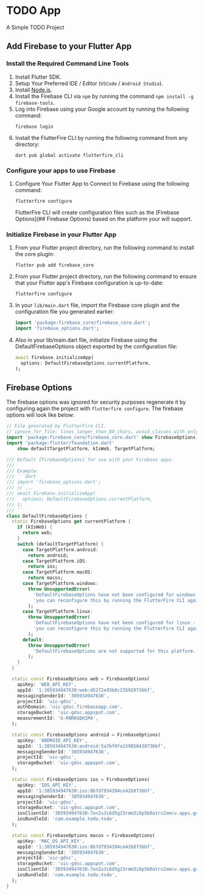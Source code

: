 # TODO App

A Simple TODO Project

## Add Firebase to your Flutter App

### Install the Required Command Line Tools
1. Install Flutter SDK.
2. Setup Your Preferred IDE / Editor (`VSCode` / `Android Studio`).
3. Install [Node.js](https://nodejs.org/en/).
4. Install the Firebase CLI via `npm` by running the command `npm install -g firebase-tools`.
5. Log into Firebase using your Google account by running the following command:
    ```shell
    firebase login
    ```
6. Install the FlutterFire CLI by running the following command from any directory:
    ```shell
    dart pub global activate flutterfire_cli
    ```

### Configure your apps to use Firebase

1. Configure Your Flutter App to Connect to Firebase using the following command:
    ```shell
    flutterfire configure
    ```
   FlutterFire CLI will create configuration files such as the [Firebase Options](## Firebase Options) based on the platform your will support.

### Initialize Firebase in your Flutter App

1. From your Flutter project directory, run the following command to install the core plugin:
    ```shell
    flutter pub add firebase_core
    ```
2. From your Flutter project directory, run the following command to ensure that your Flutter app's Firebase configuration is up-to-date:
    ```shell
    flutterfire configure
    ```
3. In your `lib/main.dart` file, import the Firebase core plugin and the configuration file you generated earlier:
    ```dart
    import 'package:firebase_core/firebase_core.dart';
    import 'firebase_options.dart';
    ```
4. Also in your lib/main.dart file, initialize Firebase using the DefaultFirebaseOptions object exported by the configuration file:
    ```dart
    await Firebase.initializeApp(
      options: DefaultFirebaseOptions.currentPlatform,
    );
    ```

## Firebase Options
The firebase options was ignored for security purposes regenerate it by configuring again the project
with `flutterfire configure`. The firebase options will look like below:

```dart
// File generated by FlutterFire CLI.
// ignore_for_file: lines_longer_than_80_chars, avoid_classes_with_only_static_members
import 'package:firebase_core/firebase_core.dart' show FirebaseOptions;
import 'package:flutter/foundation.dart'
    show defaultTargetPlatform, kIsWeb, TargetPlatform;

/// Default [FirebaseOptions] for use with your Firebase apps.
///
/// Example:
/// ```dart
/// import 'firebase_options.dart';
/// // ...
/// await Firebase.initializeApp(
///   options: DefaultFirebaseOptions.currentPlatform,
/// );
/// ```
class DefaultFirebaseOptions {
  static FirebaseOptions get currentPlatform {
    if (kIsWeb) {
      return web;
    }
    switch (defaultTargetPlatform) {
      case TargetPlatform.android:
        return android;
      case TargetPlatform.iOS:
        return ios;
      case TargetPlatform.macOS:
        return macos;
      case TargetPlatform.windows:
        throw UnsupportedError(
          'DefaultFirebaseOptions have not been configured for windows - '
          'you can reconfigure this by running the FlutterFire CLI again.',
        );
      case TargetPlatform.linux:
        throw UnsupportedError(
          'DefaultFirebaseOptions have not been configured for linux - '
          'you can reconfigure this by running the FlutterFire CLI again.',
        );
      default:
        throw UnsupportedError(
          'DefaultFirebaseOptions are not supported for this platform.',
        );
    }
  }

  static const FirebaseOptions web = FirebaseOptions(
    apiKey: 'WEB_API_KEY',
    appId: '1:385934947630:web:d5272e93b0c235928736bf',
    messagingSenderId: '385934947630',
    projectId: 'uic-gdsc',
    authDomain: 'uic-gdsc.firebaseapp.com',
    storageBucket: 'uic-gdsc.appspot.com',
    measurementId: 'G-RNRKGQH1M4',
  );

  static const FirebaseOptions android = FirebaseOptions(
    apiKey: 'ANDROID_API_KEY',
    appId: '1:385934947630:android:5a7bf0fa159858438736bf',
    messagingSenderId: '385934947630',
    projectId: 'uic-gdsc',
    storageBucket: 'uic-gdsc.appspot.com',
  );

  static const FirebaseOptions ios = FirebaseOptions(
    apiKey: 'IOS_API_KEY',
    appId: '1:385934947630:ios:8b7d7934204ce42b8736bf',
    messagingSenderId: '385934947630',
    projectId: 'uic-gdsc',
    storageBucket: 'uic-gdsc.appspot.com',
    iosClientId: '385934947630-7on2u3i6d5g23rmm3i0p5b0atrs2emcv.apps.googleusercontent.com',
    iosBundleId: 'com.example.todo.todo',
  );

  static const FirebaseOptions macos = FirebaseOptions(
    apiKey: 'MAC_OS_API_KEY',
    appId: '1:385934947630:ios:8b7d7934204ce42b8736bf',
    messagingSenderId: '385934947630',
    projectId: 'uic-gdsc',
    storageBucket: 'uic-gdsc.appspot.com',
    iosClientId: '385934947630-7on2u3i6d5g23rmm3i0p5b0atrs2emcv.apps.googleusercontent.com',
    iosBundleId: 'com.example.todo.todo',
  );
}
```
